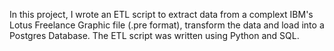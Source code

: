 In this project, I wrote an ETL script to extract data from a complext IBM's Lotus Freelance Graphic file (.pre format), transform the data and load into a Postgres Database.
The ETL script was written using Python and SQL.
